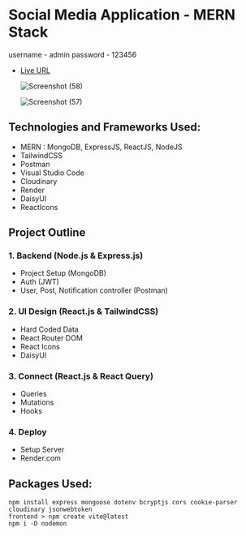# Social Media Application - MERN Stack

username - admin
password - 123456

- [Live URL](https://socialmedia-ygl3.onrender.com/)

  ![Screenshot (58)](https://github.com/user-attachments/assets/b6779e36-10e2-4255-b03e-ac3d5920d369)

  ![Screenshot (57)](https://github.com/user-attachments/assets/fa0b3f96-66c0-49f6-906e-25015b0a1c47)


## Technologies and Frameworks Used:

- MERN : MongoDB, ExpressJS, ReactJS, NodeJS
- TailwindCSS
- Postman
- Visual Studio Code
- Cloudinary
- Render
- DaisyUI
- ReactIcons

## Project Outline

### 1. Backend (Node.js & Express.js)

- Project Setup (MongoDB)
- Auth (JWT)
- User, Post, Notification controller (Postman)

### 2. UI Design (React.js & TailwindCSS)

- Hard Coded Data
- React Router DOM
- React Icons
- DaisyUI

### 3. Connect (React.js & React Query)

- Queries
- Mutations
- Hooks

### 4. Deploy

- Setup Server
- Render.com

## Packages Used:

```
npm install express mongoose dotenv bcryptjs cors cookie-parser cloudinary jsonwebtoken
frontend > npm create vite@latest
npm i -D nodemon

```
